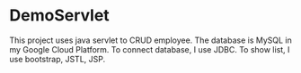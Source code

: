 # DemoServlet
This project uses java servlet to CRUD employee. The database is MySQL in my Google Cloud Platform. 
To connect database, I use JDBC.
To show list, I use bootstrap, JSTL, JSP.
